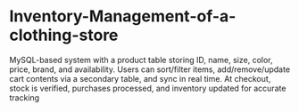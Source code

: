 # Inventory-Management-of-a-clothing-store
MySQL-based system with a product table storing ID, name, size, color, price, brand, and availability. Users can sort/filter items, add/remove/update cart contents via a secondary table, and sync in real time. At checkout, stock is verified, purchases processed, and inventory updated for accurate tracking
